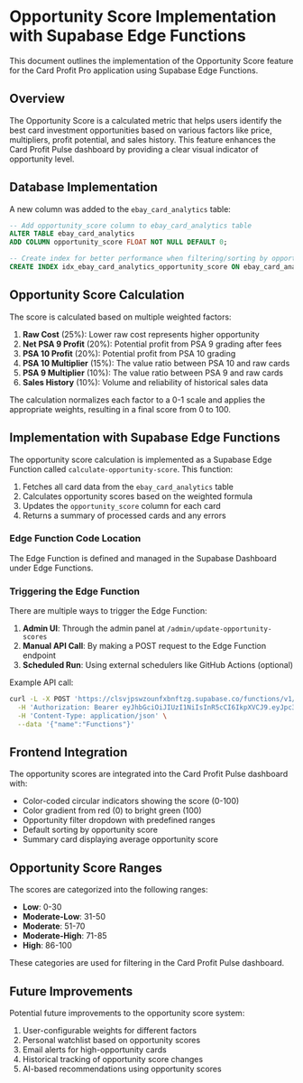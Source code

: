 # Opportunity Score Implementation with Supabase Edge Functions

This document outlines the implementation of the Opportunity Score feature for the Card Profit Pro application using Supabase Edge Functions.

## Overview

The Opportunity Score is a calculated metric that helps users identify the best card investment opportunities based on various factors like price, multipliers, profit potential, and sales history. This feature enhances the Card Profit Pulse dashboard by providing a clear visual indicator of opportunity level.

## Database Implementation

A new column was added to the `ebay_card_analytics` table:

```sql
-- Add opportunity_score column to ebay_card_analytics table
ALTER TABLE ebay_card_analytics
ADD COLUMN opportunity_score FLOAT NOT NULL DEFAULT 0;

-- Create index for better performance when filtering/sorting by opportunity_score
CREATE INDEX idx_ebay_card_analytics_opportunity_score ON ebay_card_analytics(opportunity_score);
```

## Opportunity Score Calculation

The score is calculated based on multiple weighted factors:

1. **Raw Cost** (25%): Lower raw cost represents higher opportunity
2. **Net PSA 9 Profit** (20%): Potential profit from PSA 9 grading after fees
3. **PSA 10 Profit** (20%): Potential profit from PSA 10 grading
4. **PSA 10 Multiplier** (15%): The value ratio between PSA 10 and raw cards
5. **PSA 9 Multiplier** (10%): The value ratio between PSA 9 and raw cards
6. **Sales History** (10%): Volume and reliability of historical sales data

The calculation normalizes each factor to a 0-1 scale and applies the appropriate weights, resulting in a final score from 0 to 100.

## Implementation with Supabase Edge Functions

The opportunity score calculation is implemented as a Supabase Edge Function called `calculate-opportunity-score`. This function:

1. Fetches all card data from the `ebay_card_analytics` table
2. Calculates opportunity scores based on the weighted formula
3. Updates the `opportunity_score` column for each card
4. Returns a summary of processed cards and any errors

### Edge Function Code Location

The Edge Function is defined and managed in the Supabase Dashboard under Edge Functions.

### Triggering the Edge Function

There are multiple ways to trigger the Edge Function:

1. **Admin UI**: Through the admin panel at `/admin/update-opportunity-scores`
2. **Manual API Call**: By making a POST request to the Edge Function endpoint
3. **Scheduled Run**: Using external schedulers like GitHub Actions (optional)

Example API call:

```bash
curl -L -X POST 'https://clsvjpswzounfxbnftzg.supabase.co/functions/v1/calculate-opportunity-score' \
  -H 'Authorization: Bearer eyJhbGciOiJIUzI1NiIsInR5cCI6IkpXVCJ9.eyJpc3MiOiJzdXBhYmFzZSIsInJlZiI6ImNsc3ZqcHN3em91bmZ4Ym5mdHpnIiwicm9sZSI6ImFub24iLCJpYXQiOjE3NDI4NDkzNTUsImV4cCI6MjA1ODQyNTM1NX0.QwNl861pgu8YEDYNwLWpuk-rfjzgUnZBDU3CHIBqBGI' \
  -H 'Content-Type: application/json' \
  --data '{"name":"Functions"}'
```

## Frontend Integration

The opportunity scores are integrated into the Card Profit Pulse dashboard with:

- Color-coded circular indicators showing the score (0-100)
- Color gradient from red (0) to bright green (100)
- Opportunity filter dropdown with predefined ranges
- Default sorting by opportunity score
- Summary card displaying average opportunity score

## Opportunity Score Ranges

The scores are categorized into the following ranges:

- **Low**: 0-30
- **Moderate-Low**: 31-50
- **Moderate**: 51-70
- **Moderate-High**: 71-85
- **High**: 86-100

These categories are used for filtering in the Card Profit Pulse dashboard.

## Future Improvements

Potential future improvements to the opportunity score system:

1. User-configurable weights for different factors
2. Personal watchlist based on opportunity scores
3. Email alerts for high-opportunity cards
4. Historical tracking of opportunity score changes
5. AI-based recommendations using opportunity scores 